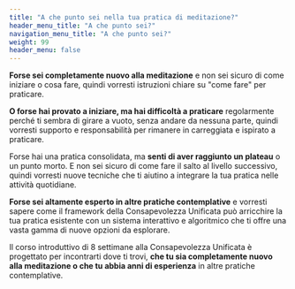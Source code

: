 ```yaml
---
title: "A che punto sei nella tua pratica di meditazione?"
header_menu_title: "A che punto sei?"
navigation_menu_title: "A che punto sei?"
weight: 99
header_menu: false
---
```


**Forse sei completamente nuovo alla meditazione** e non sei sicuro di come iniziare o cosa fare, quindi vorresti istruzioni chiare su "come fare" per praticare.

**O forse hai provato a iniziare, ma hai difficoltà a praticare** regolarmente perché ti sembra di girare a vuoto, senza andare da nessuna parte, quindi vorresti supporto e responsabilità per rimanere in carreggiata e ispirato a praticare.

Forse hai una pratica consolidata, ma **senti di aver raggiunto un plateau** o un punto morto. E non sei sicuro di come fare il salto al livello successivo, quindi vorresti nuove tecniche che ti aiutino a integrare la tua pratica nelle attività quotidiane.

**Forse sei altamente esperto in altre pratiche contemplative** e vorresti sapere come il framework della Consapevolezza Unificata può arricchire la tua pratica esistente con un sistema interattivo e algoritmico che ti offre una vasta gamma di nuove opzioni da esplorare.

Il corso introduttivo di 8 settimane alla Consapevolezza Unificata è progettato per incontrarti dove ti trovi, **che tu sia completamente nuovo alla meditazione o che tu abbia anni di esperienza** in altre pratiche contemplative.




